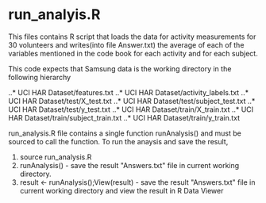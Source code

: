 # run_analyis.R
This files contains R script that loads the data for activity measurements for 30 volunteers and writes(into file Answer.txt) the average of each of the variables mentioned in the code book for each activity and for each subject.

This code expects that Samsung data is the working directory in the following hierarchy

..* UCI HAR Dataset/features.txt
..* UCI HAR Dataset/activity_labels.txt
..* UCI HAR Dataset/test/X_test.txt
..* UCI HAR Dataset/test/subject_test.txt
..* UCI HAR Dataset/test/y_test.txt
..* UCI HAR Dataset/train/X_train.txt
..* UCI HAR Dataset/train/subject_train.txt
..* UCI HAR Dataset/train/y_train.txt

run_analysis.R file contains a single function runAnalysis() and must be sourced to call the function. To run the anaysis and save the result,
1. source run_analysis.R
2. runAnalysis() - save the result "Answers.txt" file in current working directory.
3. result <- runAnalysis();View(result) - save the result "Answers.txt" file in current working directory and view the result in R Data Viewer





 

